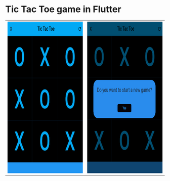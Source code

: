 <h1>Tic Tac Toe game in Flutter</h1>
<table>
 
  <tr>
    <td><img src="git_images/Tic_Tac_Toe_game_img.png" width=270 height=480></td>
    <td><img src="git_images/Tic_Tac_Toe_img_2.png" width=270 height=480></td>
  </tr>
 </table>
